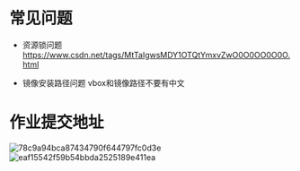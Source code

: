 # 常见问题
- 资源锁问题
 https://www.csdn.net/tags/MtTaIgwsMDY1OTQtYmxvZwO0O0OO0O0O.html
 
- 镜像安装路径问题
vbox和镜像路径不要有中文

# 作业提交地址

![78c9a94bca87434790f644797fc0d3e](https://user-images.githubusercontent.com/112067997/197330291-cac550d7-519c-46cd-bd78-349480ce0294.jpg)
![eaf15542f59b54bbda2525189e411ea](https://user-images.githubusercontent.com/112067997/197330293-d03ab94c-29ed-46b6-95bd-33252e6876f3.jpg)
